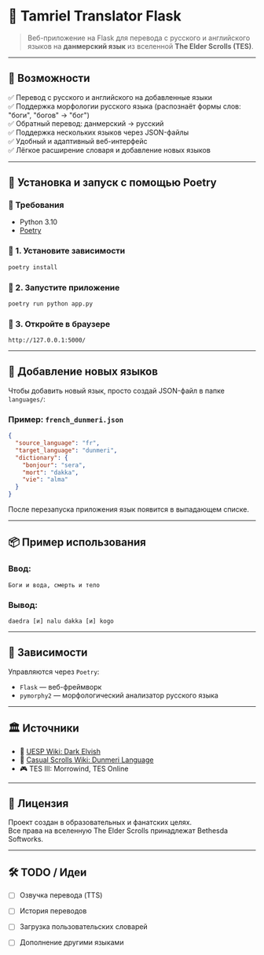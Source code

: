 
# 🐉 Tamriel Translator Flask

> Веб-приложение на Flask для перевода с русского и английского языков на **данмерский язык** из вселенной **The Elder Scrolls (TES)**.

---

## 🔮 Возможности

✅ Перевод с русского и английского на добавленные языки  
✅ Поддержка морфологии русского языка (распознаёт формы слов: "боги", "богов" → "бог")  
✅ Обратный перевод: данмерский → русский  
✅ Поддержка нескольких языков через JSON-файлы  
✅ Удобный и адаптивный веб-интерфейс  
✅ Лёгкое расширение словаря и добавление новых языков

---

## 🚀 Установка и запуск с помощью Poetry

### 📌 Требования

- Python 3.10
- [Poetry](https://python-poetry.org/docs/#installation)

### 🔹 1. Установите зависимости

```bash
poetry install
```

### 🔹 2. Запустите приложение

```bash
poetry run python app.py
```

### 🔹 3. Откройте в браузере

```
http://127.0.0.1:5000/
```

---

## 🧠 Добавление новых языков

Чтобы добавить новый язык, просто создай JSON-файл в папке `languages/`:

### Пример: `french_dunmeri.json`

```json
{
  "source_language": "fr",
  "target_language": "dunmeri",
  "dictionary": {
    "bonjour": "sera",
    "mort": "dakka",
    "vie": "alma"
  }
}
```

После перезапуска приложения язык появится в выпадающем списке.

---

## 📦 Пример использования

### Ввод:
```
Боги и вода, смерть и тело
```

### Вывод:
```
daedra [и] nalu dakka [и] kogo
```

---

## 🧾 Зависимости

Управляются через `Poetry`:

- `Flask` — веб-фреймворк
- `pymorphy2` — морфологический анализатор русского языка

---

## 🏛 Источники

- 🔗 [UESP Wiki: Dark Elvish](https://en.uesp.net/wiki/Lore:Dark_Elvish)
- 🔗 [Casual Scrolls Wiki: Dunmeri Language](https://casualscrolls.fandom.com/wiki/Dunmeri_language)
- 🎮 TES III: Morrowind, TES Online

---

## 📜 Лицензия

Проект создан в образовательных и фанатских целях.  
Все права на вселенную The Elder Scrolls принадлежат Bethesda Softworks.

---

## 🛠️ TODO / Идеи

- [ ] Озвучка перевода (TTS)
- [ ] История переводов
- [ ] Загрузка пользовательских словарей
- [ ] Дополнение другими языками



